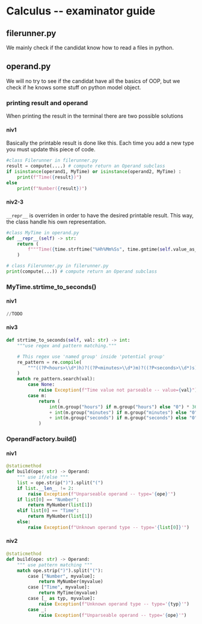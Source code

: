 # Calculus -- examinator guide

## filerunner.py
We mainly check if the candidat know how to read a files in python.

## operand.py
We will no try to see if the candidat have all the basics of OOP, but we check if he knows some stuff on python model object.
 
### printing result and operand
When printing the result in the terminal there are two possible solutions
#### niv1
Basically the printable result is done like this. Each time you add a new type you must update this piece of code.
``` python
#class Filerunner in filerunner.py
result = compute(....) # compute return an Operand subclass
if isinstance(operand1, MyTime) or isinstance(operand2, MyTime) :
    print(f"Time({result})")
else 
    print(f"Number({result})")     
```

#### niv2-3
`__repr__` is overriden in order to have the desired printable result. This way, the class handle his own representation.
``` python
#class MyTime in operand.py
def __repr__(self) -> str:
    return (
        f"""Time({time.strftime("%Hh%Mm%Ss", time.gmtime(self.value_as_number))})"""
    )

# class Filerunner.py in filerunner.py
print(compute(...)) # compute return an Operand subclass
```



### MyTime.strtime_to_seconds()

#### niv1
``` python
//TODO
```

#### niv3
``` python
def strtime_to_seconds(self, val: str) -> int:
    """use regex and pattern matching."""

    # This regex use 'named group' inside 'potential group'
    re_pattern = re.compile(
        """((?P<hours>\\d*)h)?((?P<minutes>\\d*)m)?((?P<seconds>\\d*)s)?"""
    )
    match re_pattern.search(val):
        case None:
            raise Exception(f"Time value not parseable -- value={val}")
        case m:
            return (
                int(m.group("hours") if m.group("hours") else "0") * 3600
                + int(m.group("minutes") if m.group("minutes") else "0") * 60
                + int(m.group("seconds") if m.group("seconds") else "0")
            )

```


### OperandFactory.build()

#### niv1
``` python
@staticmethod
def build(ope: str) -> Operand:
    """ use if/else """
    list = ope.strip(")").split("(")
    if list.__len__ != 2:
        raise Exception(f"Unparseable operand -- type='{ope}'")
    if list[0] == "Number":
        return MyNumber(list[1])
    elif list[0] == "Time":
        return MyNumber(list[1])
    else:
        raise Exception(f"Unknown operand type -- type='{list[0]}'")
```

#### niv2
```python
@staticmethod
def build(ope: str) -> Operand:
    """ use pattern matching """
    match ope.strip(")").split("("):
        case ["Number", myvalue]:
            return MyNumber(myvalue)
        case ["Time", myvalue]:
            return MyTime(myvalue)
        case [_ as typ, myvalue]:
            raise Exception(f"Unknown operand type -- type='{typ}'")
        case _:
            raise Exception(f"Unparseable operand -- type='{ope}'")
```